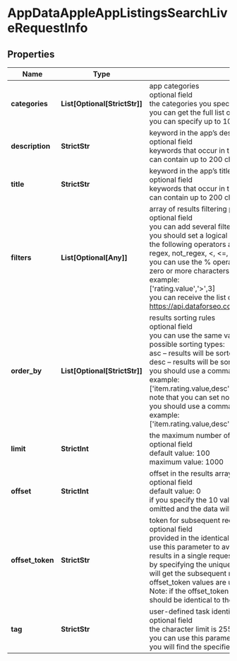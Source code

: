 # AppDataAppleAppListingsSearchLiveRequestInfo


## Properties

| Name | Type | Description | Notes |
|------------ | ------------- | ------------- | -------------|
**categories** | **List[Optional[StrictStr]]** | app categories<br>optional field<br>the categories you specify are used to search for app listings;<br>you can get the full list of available app listing categories by this link<br>you can specify up to 10 categories |[optional]|
**description** | **StrictStr** | keyword in the app’s description<br>optional field<br>keywords that occur in the description of the app;<br>can contain up to 200 characters |[optional]|
**title** | **StrictStr** | keyword in the app’s title<br>optional field<br>keywords that occur in the title of the app;<br>can contain up to 200 characters |[optional]|
**filters** | **List[Optional[Any]]** | array of results filtering parameters<br>optional field<br>you can add several filters at once (8 filters maximum)<br>you should set a logical operator and, or between the conditions<br>the following operators are supported:<br>regex, not_regex, <, <=, >, >=, =, <>, in, not_in, like, not_like<br>you can use the % operator with like and not_like to match any string of zero or more characters<br>example:<br>['rating.value','>',3]<br>you can receive the list of available filters by making a separate request to https://api.dataforseo.com/v3/app_data/apple/app_listings/available_filters |[optional]|
**order_by** | **List[Optional[StrictStr]]** | results sorting rules<br>optional field<br>you can use the same values as in the filters array to sort the results<br>possible sorting types:<br>asc – results will be sorted in the ascending order<br>desc – results will be sorted in the descending order<br>you should use a comma to set up a sorting parameter<br>example:<br>['item.rating.value,desc']<br>note that you can set no more than three sorting rules in a single request<br>you should use a comma to separate several sorting rules<br>example:<br>['item.rating.value,desc','item.rating.value,desc'] |[optional]|
**limit** | **StrictInt** | the maximum number of returned apps<br>optional field<br>default value: 100<br>maximum value: 1000 |[optional]|
**offset** | **StrictInt** | offset in the results array of returned apps<br>optional field<br>default value: 0<br>if you specify the 10 value, the first ten entities in the results array will be omitted and the data will be provided for the successive entities |[optional]|
**offset_token** | **StrictStr** | token for subsequent requests<br>optional field<br>provided in the identical filed of the response to each request;<br>use this parameter to avoid timeouts while trying to obtain over 100,000 results in a single request;<br>by specifying the unique offset_token value from the response array, you will get the subsequent results of the initial task;<br>offset_token values are unique for each subsequent task<br>Note: if the offset_token is specified in the request, all other parameters should be identical to the previous request |[optional]|
**tag** | **StrictStr** | user-defined task identifier<br>optional field<br>the character limit is 255<br>you can use this parameter to identify the task and match it with the result<br>you will find the specified tag value in the data object of the response |[optional]|